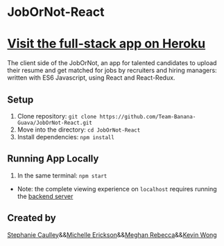 # JobOrNot-React

# [Visit the full-stack app on Heroku](https://job-or-not.herokuapp.com/)

The client side of the JobOrNot, an app for talented candidates to upload their resume and get matched for jobs by recruiters and hiring managers: written with ES6 Javascript, using React and React-Redux.

## Setup

1. Clone repository: `git clone https://github.com/Team-Banana-Guava/JobOrNot-React.git`
2. Move into the directory: `cd JobOrNot-React`
3. Install dependencies: `npm install`

## Running App Locally

1. In the same terminal: `npm start`
* Note: the complete viewing experience on `localhost` requires running the [backend server](https://github.com/Team-Banana-Guava/JobOrNot-Server)

## Created by
[Stephanie Caulley](https://github.com/sdcaulley)&&[Michelle Erickson](https://github.com/mericks)&&[Meghan Rebecca](https://github.com/meghanroserebecca)&&[Kevin Wong](https://github.com/cmd-kvn)